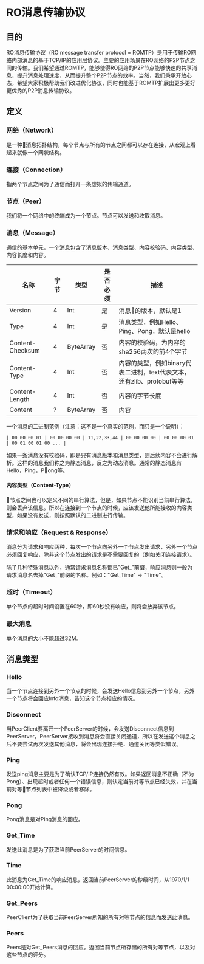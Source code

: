 # RO消息传输​​协议

## 目的

RO消息传输协议（RO message transfer protocol = ROMTP）是用于传输RO网络内部消息的基于TCP/IP的应用层协议。主要的应用场景在RO网络的P2P节点之间的传输。我们希望通过ROMTP，能够使得RO网络的P2P节点能够快速的共享消息，提升消息处理速度，从而提升整个P2P节点的效率。当然，我们秉承开放心态，希望大家积极帮助我们改进优化协议，同时也能基于ROMTP扩展出更多更好更优秀的P2P消息传输协议。

## 定义

### 网络（Network）

是一种消息拓扑结构，每个节点与所有的节点之间都可以存在连接，从宏观上看起来就像一个网状结构。

### 连接（Connection）

指两个节点之间为了通信而打开一条虚拟的传输通道。

### 节点（Peer）

我们将一个网络中的终端成为一个节点。节点可以发送和收取消息。

### 消息（Message）

通信的基本单元，一个消息包含了消息版本、消息类型、内容校验码、内容类型、内容长度和内容。

| 名称 | 字节 | 类型 | 是否必须| 描述 |
| - | - | - | - | - |
| Version | 4 | Int | 是 | 消息的版本，默认是1 |
| Type | 4 | Int | 是 |消息类型，例如Hello、Ping、Pong，默认是hello |
| Content-Checksum | 4 | ByteArray | 否 | 内容的校验码，为内容的sha256两次的前4个字节 |
| Content-Type | 4 | Int | 否 | 内容的类型，例如binary代表二进制，text代表文本，还有zlib、protobuf等等 |
| Content-Length | 4 | Int | 否 | 内容的字节长度 |
| Content | ? | ByteArray | 否 | 内容 |

一个消息的二进制范例（注意：这不是一个真实的范例，而只是一个说明）：

```text
| 00 00 00 01 | 00 00 00 00 | 11,22,33,44 | 00 00 00 00 | 00 00 00 01 | 00 01 00 01 00 ... |
```

如果一条消息没有校验码，即是只有消息版本和消息类型，则后续内容不会进行解析。这样的消息我们称之为静态消息，反之为动态消息。通常的静态消息有Hello，Ping，Pong等。

#### 内容类型（Content-Type）

节点之间也可以定义不同的串行算法，但是，如果节点不能识别当前串行算法，则会丢弃该信息。所以在连接到一个节点的时候，应该发送他所能接收的内容类型，如果没有发送，则按照默认的二进制进行传输。

### 请求和响应（Request & Response）

消息分为请求和响应两种，每次一个节点向另外一个节点发出请求，另外一个节点必须回复响应，除非这个节点发出的请求是不需要回复的（例如关闭连接请求）。

除了几种特殊消息以外，通常请求消息名称都已"Get_"前缀，响应消息则一般为请求消息名去掉"Get_"前缀的名称。例如："Get_Time" -> "Time"。

### 超时（Timeout）

单个节点的超时时间设置在60秒，即60秒没有响应，则将会放弃该节点。

### 最大消息

单个消息的大小不能超过32M。

## 消息类型

### Hello

当一个节点连接到另外一个节点的时候，会发送Hello信息到另外一个节点，另外一个节点将会回应Info消息，告知这个节点相应的情况。

### Disconnect

当PeerClient要离开一个PeerServer的时候，会发送Disconnect信息到PeerServer，PeerServer接收到消息将会直接关闭通道，所以在发送这个消息之后不要尝试再次发送其他消息，将会出现连接拒绝、通道关闭等类似错误。

### Ping

发送ping消息主要是为了确认TCP/IP连接仍然有效。如果返回消息不正确（不为Pong）、出现超时或者任何一个错误信息，则认定当前对等节点已经失效，并在当前对等节点列表中被降级或者移除。

### Pong

Pong消息是对Ping消息的回应。

### Get_Time

发送此消息是为了获取当前PeerServer的时间信息。

### Time

此消息为Get_Time的响应消息，返回当前PeerServer的秒级时间，从1970/1/1 00:00:00开始计算。

### Get_Peers

PeerClient为了获取当前PeerServer所知的所有对等节点的信息而发送此消息。

### Peers

Peers是对Get_Peers消息的回应。返回当前节点所存储的所有对等节点，以及对这些节点的评分。